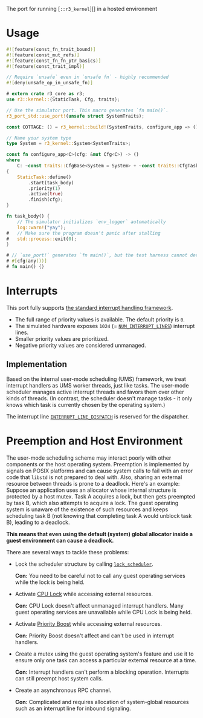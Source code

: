 The port for running [`::r3_kernel`][] in a hosted environment

# Usage

```rust
#![feature(const_fn_trait_bound)]
#![feature(const_mut_refs)]
#![feature(const_fn_fn_ptr_basics)]
#![feature(const_trait_impl)]

// Require `unsafe` even in `unsafe fn` - highly recommended
#![deny(unsafe_op_in_unsafe_fn)]

# extern crate r3_core as r3;
use r3::kernel::{StaticTask, Cfg, traits};

// Use the simulator port. This macro generates `fn main()`.
r3_port_std::use_port!(unsafe struct SystemTraits);

const COTTAGE: () = r3_kernel::build!(SystemTraits, configure_app => ());

// Name your system type
type System = r3_kernel::System<SystemTraits>;

const fn configure_app<C>(cfg: &mut Cfg<C>) -> ()
where
    C: ~const traits::CfgBase<System = System> + ~const traits::CfgTask,
{
    StaticTask::define()
        .start(task_body)
        .priority(1)
        .active(true)
        .finish(cfg);
}

fn task_body() {
    // The simulator initializes `env_logger` automatically
    log::warn!("yay");
#   // Make sure the program doesn't panic after stalling
#   std::process::exit(0);
}

# // `use_port!` generates `fn main()`, but the test harness cannot detect that
# #[cfg(any())]
# fn main() {}
```

# Interrupts

This port fully supports [the standard interrupt handling framework].

 - The full range of priority values is available. The default priority is `0`.
 - The simulated hardware exposes `1024` (= [`NUM_INTERRUPT_LINES`]) interrupt
   lines.
 - Smaller priority values are prioritized.
 - Negative priority values are considered unmanaged.

[the standard interrupt handling framework]: r3_core#interrupt-handling-framework
[`NUM_INTERRUPT_LINES`]: crate::NUM_INTERRUPT_LINES

## Implementation

Based on the internal user-mode scheduling (UMS) framework, we treat interrupt handlers as UMS worker threads, just like tasks. The user-mode scheduler manages active interrupt threads and favors them over other kinds of threads. (In contrast, the scheduler doesn't manage tasks - it only knows which task is currently chosen by the operating system.)

The interrupt line [`INTERRUPT_LINE_DISPATCH`] is reserved for the dispatcher.

[`INTERRUPT_LINE_DISPATCH`]: crate::INTERRUPT_LINE_DISPATCH

# Preemption and Host Environment

The user-mode scheduling scheme may interact poorly with other components or the host operating system. Preemption is implemented by signals on POSIX platforms and can cause system calls to fail with an error code that `libstd` is not prepared to deal with. Also, sharing an external resource between threads is prone to a deadlock. Here's an example: Suppose an application uses an allocator whose internal structure is protected by a host mutex. Task A acquires a lock, but then gets preempted by task B, which also attempts to acquire a lock. The guest operating system is unaware of the existence of such resources and keeps scheduling task B (not knowing that completing task A would unblock task B), leading to a deadlock.

**This means that even using the default (system) global allocator inside a guest environment can cause a deadlock.**

There are several ways to tackle these problems:

 - Lock the scheduler structure by calling [`lock_scheduler`].

   **Con:** You need to be careful not to call any guest operating services while the lock is being held.

 - Activate [CPU Lock] while accessing external resources.

   **Con:** CPU Lock doesn't affect unmanaged interrupt handlers. Many guest operating services are unavailable while CPU Lock is being held.

 - Activate [Priority Boost] while accessing external resources.

   **Con:** Priority Boost doesn't affect and can't be used in interrupt handlers.

 - Create a mutex using the guest operating system's feature and use it to ensure only one task can access a particular external resource at a time.

   **Con:** Interrupt handlers can't perform a blocking operation. Interrupts can still preempt host system calls.

 - Create an asynchronous RPC channel.

   **Con:** Complicated and requires allocation of system-global resources such as an interrupt line for inbound signaling.

[`lock_scheduler`]: crate::lock_scheduler
[CPU Lock]: r3_core::kernel::Kernel::acquire_cpu_lock
[Priority Boost]: r3_core::kernel::Kernel::boost_priority
